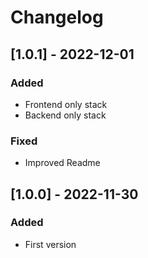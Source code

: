 # Changelog

## [1.0.1] - 2022-12-01
### Added
- Frontend only stack
- Backend only stack
### Fixed
- Improved Readme

## [1.0.0] - 2022-11-30
### Added
- First version
